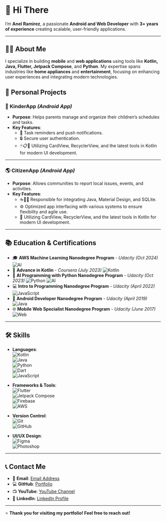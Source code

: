 # 👋 **Hi There**  

I’m **Anel Ramirez**, a passionate **Android and Web Developer** with **3+ years of experience** creating scalable, user-friendly applications.  

---

## 🧑‍💻 **About Me**  
I specialize in building **mobile** and **web applications** using tools like **Kotlin, Java, Flutter, Jetpack Compose**, and **Python**. My expertise spans industries like **home appliances** and **entertainment**, focusing on enhancing user experiences and integrating modern technologies.  

## 📱 **Personal Projects**  

### 🎒 **KinderApp** *(Android App)*  
- **Purpose**: Helps parents manage and organize their children’s schedules and tasks.  
- **Key Features**:  
  - 🔔 Task reminders and push notifications.  
  - 🔒 Secure user authentication.  
  - 🃏📋📱 Utilizing CardView, RecyclerView, and the latest tools in Kotlin for modern UI development. 

---

### 🌎 **CitizenApp** *(Android App)*  
- **Purpose**: Allows communities to report local issues, events, and activities.  
- **Key Features**:  
  - ☕🎨💾 Responsible for integrating Java, Material Design, and SQLite.
  - ⚙️ Optimized app interfacing with various systems to ensure flexibility and agile use.
  - 📱 Utilizing CardView, RecyclerView, and the latest tools in Kotlin for modern UI development.   

---

## 📚 **Education & Certifications**  

- 🎓 **AWS Machine Learning Nanodegree Program** - *Udacity* *(Oct 2024)*  ![AI](https://img.shields.io/badge/AI-4285F4?style=flat&logo=google-cloud&logoColor=white)  
- 📱 **Advance in Kotlin** - *Coursera* *(July 2023)*  ![Kotlin](https://img.shields.io/badge/Kotlin-0095D5?style=flat&logo=kotlin&logoColor=white)  
- 🧠 **AI Programming with Python Nanodegree Program** - *Udacity* *(Oct 2023)*  ![Python](https://img.shields.io/badge/Python-3776AB?style=flat&logo=python&logoColor=white) ![AI](https://img.shields.io/badge/AI-4285F4?style=flat&logo=google-cloud&logoColor=white)  
- 💻 **Intro to Programming Nanodegree Program** - *Udacity* *(April 2022)*   ![JavaScript](https://img.shields.io/badge/JavaScript-F7DF1E?style=flat&logo=javascript&logoColor=black)  
- 📲 **Android Developer Nanodegree Program** - *Udacity* *(April 2019)*  ![Java](https://img.shields.io/badge/Java-007396?style=flat&logo=java&logoColor=white)  
- 🌐 **Mobile Web Specialist Nanodegree Program** - *Udacity* *(June 2017)*  ![Web](https://img.shields.io/badge/Web-FF6F00?style=flat&logo=google-chrome&logoColor=white)  

---

## 🛠️ **Skills**  
- **Languages**:  
  ![Kotlin](https://img.shields.io/badge/Kotlin-0095D5?style=flat&logo=kotlin&logoColor=white)  
  ![Java](https://img.shields.io/badge/Java-007396?style=flat&logo=java&logoColor=white)  
  ![Python](https://img.shields.io/badge/Python-3776AB?style=flat&logo=python&logoColor=white)  
  ![Dart](https://img.shields.io/badge/Dart-0175C2?style=flat&logo=dart&logoColor=white)  
  ![JavaScript](https://img.shields.io/badge/JavaScript-F7DF1E?style=flat&logo=javascript&logoColor=black)  

- **Frameworks & Tools**:  
  ![Flutter](https://img.shields.io/badge/Flutter-02569B?style=flat&logo=flutter&logoColor=white)  
  ![Jetpack Compose](https://img.shields.io/badge/Jetpack%20Compose-4285F4?style=flat&logo=android&logoColor=white)  
  ![Firebase](https://img.shields.io/badge/Firebase-FFCA28?style=flat&logo=firebase&logoColor=black)  
  ![AWS](https://img.shields.io/badge/AWS-232F3E?style=flat&logo=amazon-aws&logoColor=white)  

- **Version Control**:  
  ![Git](https://img.shields.io/badge/Git-F05032?style=flat&logo=git&logoColor=white)  
  ![GitHub](https://img.shields.io/badge/GitHub-181717?style=flat&logo=github&logoColor=white)  

- **UI/UX Design**:  
  ![Figma](https://img.shields.io/badge/Figma-F24E1E?style=flat&logo=figma&logoColor=white)  
  ![Photoshop](https://img.shields.io/badge/Photoshop-31A8FF?style=flat&logo=adobe-photoshop&logoColor=white)  

---

## 📞 **Contact Me**  

- 📧 **Email**: <a href="mailto:anelramirezbaez@gmail.com" target="_blank">Email Address</a>  
- 💻 **GitHub**: <a href="https://neorb.github.io/neo.software.engineer.github.io/" target="_blank">Portfolio</a>  
- 📺 **YouTube**: <a href="https://www.youtube.com/CodigoDidactico" target="_blank">YouTube Channel</a>  
- 💼 **LinkedIn**: <a href="https://linkedin.com/in/anelandroidprogramer" target="_blank">LinkedIn Profile</a>  

---

⭐ **Thank you for visiting my portfolio! Feel free to reach out!**  

